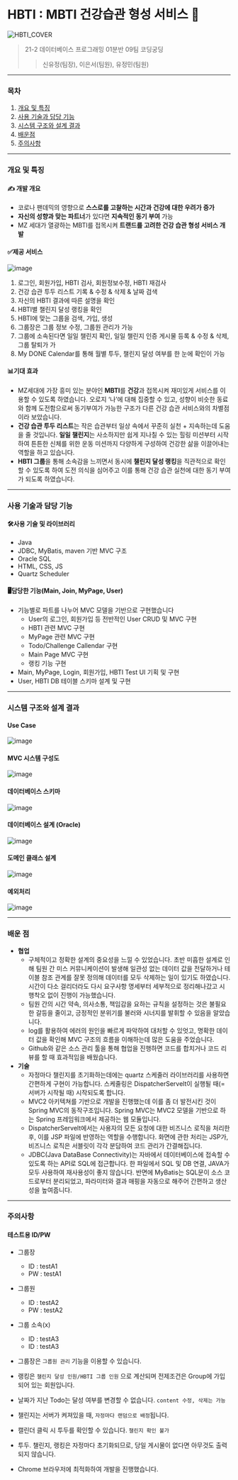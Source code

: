 # **HBTI** : MBTI 건강습관 형성 서비스 :running:

![HBTI_COVER](https://user-images.githubusercontent.com/78305431/150625490-f9ac4c32-935f-4080-9767-3850649334cf.jpg)

> 21-2 데이터베이스 프로그래밍 01분반 09팀 코딩궁딩
>> 신유정(팀장), 이은서(팀원), 유정민(팀원)

---
### 목차
1) [개요 및 특징](#개요-및-특징)
2) [사용 기술과 담당 기능](#사용-기술과-담당-기능)
3) [시스템 구조와 설계 결과](#시스템-구조와-설계-결과)
4) [배운점](#배운-점)
5) [주의사항](#주의사항)
---
### 개요 및 특징

#### ✍️ 개발 개요
- 코로나 팬데믹의 영향으로 **스스로를 고찰하는 시간과 건강에 대한 우려가 증가**
- **자신의 성향과 맞는 파트너**가 있다면 **지속적인 동기 부여** 가능
- MZ 세대가 열광하는 MBTI를 접목시켜 **트랜드를 고려한 건강 습관 형성 서비스 개발**

#### ✅제공 서비스
![image](https://user-images.githubusercontent.com/78305431/150626262-d1da9e98-47bc-4d27-aa7c-7ea5eaeb79fc.png)
 1. 로그인, 회원가입, HBTI 검사, 회원정보수정, HBTI 재검사
2. 건강 습관 투두 리스트 기록 & 수정 & 삭제 & 날짜 검색
3. 자신의 HBTI 결과에 따른 설명을 확인
4. HBTI별 챌린지 달성 랭킹을 확인
5. HBTI에 맞는 그룹을 검색, 가입, 생성
6. 그룹장은 그룹 정보 수정, 그룹원 관리가 가능
7. 그룹에 소속된다면 일일 챌린지 확인, 일일 챌린지 인증 게시물 등록 & 수정 & 삭제, 그룹 탈퇴가 가
8. My DONE Calendar를 통해 월별 투두, 챌린지 달성 여부를 한 눈에 확인이 가능

#### 📊기대 효과

- MZ세대에 가장 흥미 있는 분야인 **MBTI**를 **건강**과 접목시켜 재미있게 서비스를 이용할 수 있도록 하였습니다. 오로지 ‘나’에 대해 집중할 수 있고, 성향이 비슷한 동료와 함께 도전함으로써 동기부여가 가능한 구조가 다른 건강 습관 서비스와의 차별점이라 보았습니다.
- **건강 습관 투두 리스트**는 작은 습관부터 일상 속에서 꾸준히 실천 + 지속하는데 도움을 줄 것입니다. **일일 챌린지**는 사소하지만 쉽게 지나칠 수 있는 힐링 미션부터 시작하여 튼튼한 신체를 위한 운동 미션까지 다양하게 구성하여 건강한 삶을 이끌어내는 역할을 하고 있습니다.
- **HBTI 그룹**을 통해 소속감을 느끼면서 동시에 **챌린지 달성 랭킹**을 직관적으로 확인할 수 있도록 하여 도전 의식을 심어주고 이를 통해 건강 습관 실천에 대한 동기 부여가 되도록 하였습니다.

---
### 사용 기술과 담당 기능
#### 🛠사용 기술 및 라이브러리

- Java
- JDBC, MyBatis, maven 기반 MVC 구조
- Oracle SQL
- HTML, CSS, JS
- Quartz Scheduler

#### 🖥️담당한 기능(Main, Join, MyPage, User)

- 기능별로 파트를 나누어 MVC 모델을 기반으로 구현했습니다
    - User의 로그인, 회원가입 등 전반적인 User CRUD 및 MVC 구현
    - HBTI 관련 MVC 구현
    - MyPage 관련 MVC 구현
    - Todo/Challenge Callendar 구현
    - Main Page MVC 구현
    - 랭킹 기능 구현
- Main, MyPage, Login, 회원가입, HBTI Test UI 기획 및 구현
- User, HBTI DB 테이블 스키마 설계 및 구현

---

### 시스템 구조와 설계 결과
#### Use Case 
![image](https://user-images.githubusercontent.com/78305431/150626113-7ce515ba-e53f-4685-bd05-603ff61da7ee.png)

#### MVC 시스템 구성도
![image](https://user-images.githubusercontent.com/78305431/150626137-539a43e7-529b-470d-b914-d6106eb1b81c.png)

#### 데이터베이스 스키마
![image](https://user-images.githubusercontent.com/78305431/150626189-b3812671-1615-4551-9d31-1bef50f97521.png)

#### 데이터베이스 설계 (Oracle)
![image](https://user-images.githubusercontent.com/78305431/150626159-e6a8fded-576d-4a32-8cc5-ee626eb28053.png)

#### 도메인 클래스 설계
![image](https://user-images.githubusercontent.com/78305431/150626216-ded61dd5-e1d8-4028-bf96-12089dec0f57.png)

#### 예외처리
![image](https://user-images.githubusercontent.com/78305431/150626310-91dcdaa9-5308-4013-b5e2-d17afeee4f2e.png)


---
### 배운 점

- **협업**
    - 구체적이고 정확한 설계의 중요성을 느낄 수 있었습니다. 초반 미흡한 설계로 인해 팀원 간 미스 커뮤니케이션이 발생해 일관성 없는 데이터 값을 전달하거나 테이블 참조 관계를 잘못 정의해 데이터를 모두 삭제하는 일이 있기도 하였습니다. 시간이 다소 걸리더라도 다시 요구사항 명세부터 세부적으로 정리해나갔고 시행착오 없이 진행이 가능했습니다.
    - 팀원 간의 시간 약속, 의사소통, 책임감을 요하는 규칙을 설정하는 것은 불필요한 갈등을 줄이고, 긍정적인 분위기를 불러와 시너지를 발휘할 수 있음을 알았습니다.
    - log를 활용하여 에러의 원인을 빠르게 파악하여 대처할 수 있엇고, 명확한 데이터 값을 확인해 MVC 구조의 흐름을 이해하는데 많은 도움을 주었습니다.
    - Github와 같은 소스 관리 툴을 통해 협업을 진행하면 코드를 합치거나 코드 리뷰를 할 때 효과적임을 배웠습니다.
- **기술**
    - 자정마다 챌린지를 초기화하는데에는 quartz 스케줄러 라이브러리를 사용하면 간편하게 구현이 가능합니다. 스케줄링은 DispatcherServelt이 실행될 때(= 서버가 시작될 때) 시작되도록 합니다.
    - MVC2 아키텍쳐를 기반으로 개발을 진행했는데 이를 좀 더 발전시킨 것이 Spring MVC의 동작구조입니다. Spring MVC는 MVC2 모델을 기반으로 하는 Spring 프레임워크에서 제공하는 웹 모듈입니다.
    - DispatcherServelt에서는 사용자의 모든 요청에 대한 비즈니스 로직을 처리한 후, 이를 JSP 파일에 반영하는 역할을 수행합니다. 화면에 관한 처리는 JSP가, 비즈니스 로직은 서블릿이 각각 분담하여 코드 관리가 간결해집니다.
    - JDBC(Java DataBase Connectivity)는 자바에서 데이터베이스에 접속할 수 있도록 하는 API로 SQL에 접근합니다. 한 파일에서 SQL 및 DB 연결, JAVA가 모두 사용하여 재사용성이 좋지 않습니다. 반면에 MyBatis는 SQL문이 소스 코드로부터 분리되었고, 파라미터와 결과 매핑을 자동으로 해주어 간편하고 생산성을 높여줍니다.
---
### 주의사항

#### 테스트용 ID/PW
- 그룹장 

	- ID : testA1
	- PW : testA1
- 그룹원 

	- ID : testA2
	- PW : testA2
- 그룹 소속(x)

	- ID : testA3
	- ID : testA3

- 그룹장은 ```그룹원 관리``` 기능을 이용할 수 있습니다.

- 랭킹은 ```챌린지 달성 인원/HBTI 그룹 인원``` 으로 계산되며 전제조건은  Group에 가입되어 있는 회원입니다.

- 날짜가 지난 Todo는 달성 여부를 변경할 수 없습니다. ```content 수정, 삭제는 가능```

- 챌린지는 서버가 켜져있을 때, ```자정마다 랜덤으로 배정```됩니다.

- 캘린더 클릭 시 투두를 확인할 수 있습니다. ```챌린지 확인 불가```

- 투두. 챌린지, 랭킹은 자정마다 초기화되므로, 당일 게시물이 없다면 아무것도 출력되지 않습니다.

- Chrome 브라우저에 최적화하여 개발을 진행했습니다.

